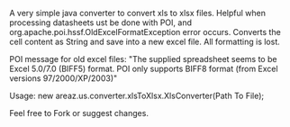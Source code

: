 A very simple java converter to convert xls to xlsx files. Helpful when processing datasheets ust be done with POI, and org.apache.poi.hssf.OldExcelFormatException error occurs. Converts the cell content as String and save into a new excel file. All formatting is lost.

POI message for old excel files: "The supplied spreadsheet seems to be Excel 5.0/7.0 (BIFF5) format. POI only supports BIFF8 format (from Excel versions 97/2000/XP/2003)"

Usage:
	new areaz.us.converter.xlsToXlsx.XlsConverter(Path To File);
	
Feel free to Fork or suggest changes.